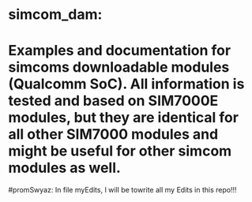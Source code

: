 # simcom_dam:
Examples and documentation for simcoms downloadable modules (Qualcomm SoC).
All information is tested and based on SIM7000E modules, but they are identical for all other SIM7000 modules and might be useful for other simcom modules as well.
=============================

#promSwyaz:
In file myEdits, I will be towrite all my Edits in this repo!!!
